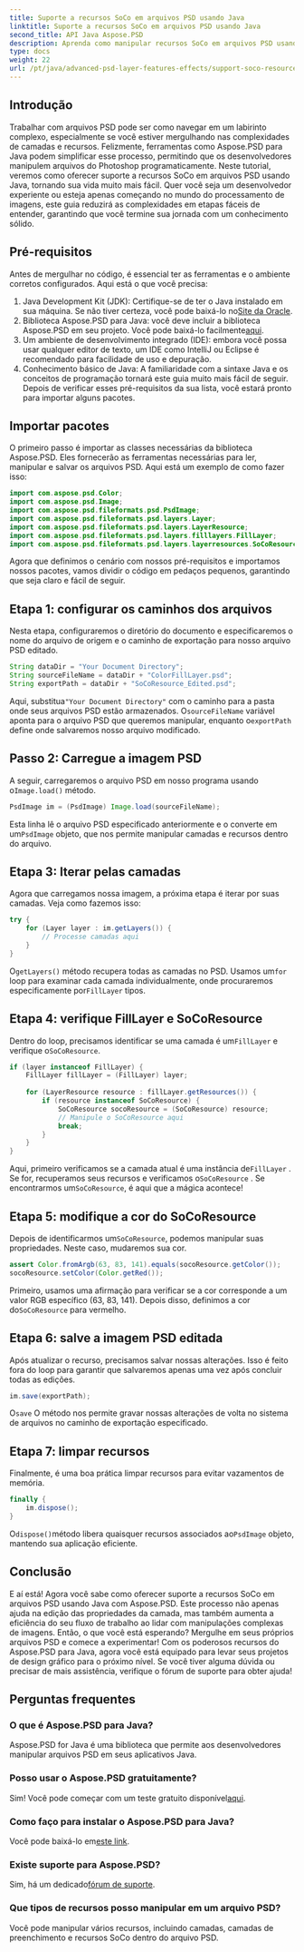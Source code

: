 ```yaml
---
title: Suporte a recursos SoCo em arquivos PSD usando Java
linktitle: Suporte a recursos SoCo em arquivos PSD usando Java
second_title: API Java Aspose.PSD
description: Aprenda como manipular recursos SoCo em arquivos PSD usando Aspose.PSD para Java com este tutorial passo a passo.
type: docs
weight: 22
url: /pt/java/advanced-psd-layer-features-effects/support-soco-resource-psd-files/
---
```

## Introdução
Trabalhar com arquivos PSD pode ser como navegar em um labirinto complexo, especialmente se você estiver mergulhando nas complexidades de camadas e recursos. Felizmente, ferramentas como Aspose.PSD para Java podem simplificar esse processo, permitindo que os desenvolvedores manipulem arquivos do Photoshop programaticamente. Neste tutorial, veremos como oferecer suporte a recursos SoCo em arquivos PSD usando Java, tornando sua vida muito mais fácil. 
Quer você seja um desenvolvedor experiente ou esteja apenas começando no mundo do processamento de imagens, este guia reduzirá as complexidades em etapas fáceis de entender, garantindo que você termine sua jornada com um conhecimento sólido.
## Pré-requisitos
Antes de mergulhar no código, é essencial ter as ferramentas e o ambiente corretos configurados. Aqui está o que você precisa:
1.  Java Development Kit (JDK): Certifique-se de ter o Java instalado em sua máquina. Se não tiver certeza, você pode baixá-lo no[Site da Oracle](https://www.oracle.com/java/technologies/javase-jdk11-downloads.html).
2. Biblioteca Aspose.PSD para Java: você deve incluir a biblioteca Aspose.PSD em seu projeto. Você pode baixá-lo facilmente[aqui](https://releases.aspose.com/psd/java/).
3. Um ambiente de desenvolvimento integrado (IDE): embora você possa usar qualquer editor de texto, um IDE como IntelliJ ou Eclipse é recomendado para facilidade de uso e depuração.
4. Conhecimento básico de Java: A familiaridade com a sintaxe Java e os conceitos de programação tornará este guia muito mais fácil de seguir.
Depois de verificar esses pré-requisitos da sua lista, você estará pronto para importar alguns pacotes.
## Importar pacotes
O primeiro passo é importar as classes necessárias da biblioteca Aspose.PSD. Eles fornecerão as ferramentas necessárias para ler, manipular e salvar os arquivos PSD. Aqui está um exemplo de como fazer isso:
```java
import com.aspose.psd.Color;
import com.aspose.psd.Image;
import com.aspose.psd.fileformats.psd.PsdImage;
import com.aspose.psd.fileformats.psd.layers.Layer;
import com.aspose.psd.fileformats.psd.layers.LayerResource;
import com.aspose.psd.fileformats.psd.layers.filllayers.FillLayer;
import com.aspose.psd.fileformats.psd.layers.layerresources.SoCoResource;
```
Agora que definimos o cenário com nossos pré-requisitos e importamos nossos pacotes, vamos dividir o código em pedaços pequenos, garantindo que seja claro e fácil de seguir.
## Etapa 1: configurar os caminhos dos arquivos
Nesta etapa, configuraremos o diretório do documento e especificaremos o nome do arquivo de origem e o caminho de exportação para nosso arquivo PSD editado.
```java
String dataDir = "Your Document Directory";
String sourceFileName = dataDir + "ColorFillLayer.psd";
String exportPath = dataDir + "SoCoResource_Edited.psd";
```
 
 Aqui, substitua`"Your Document Directory"` com o caminho para a pasta onde seus arquivos PSD estão armazenados. O`sourceFileName` variável aponta para o arquivo PSD que queremos manipular, enquanto o`exportPath` define onde salvaremos nosso arquivo modificado.
## Passo 2: Carregue a imagem PSD
 A seguir, carregaremos o arquivo PSD em nosso programa usando o`Image.load()` método.
```java
PsdImage im = (PsdImage) Image.load(sourceFileName);
```
 
 Esta linha lê o arquivo PSD especificado anteriormente e o converte em um`PsdImage` objeto, que nos permite manipular camadas e recursos dentro do arquivo.
## Etapa 3: Iterar pelas camadas
Agora que carregamos nossa imagem, a próxima etapa é iterar por suas camadas. Veja como fazemos isso:
```java
try {
    for (Layer layer : im.getLayers()) {
        // Processe camadas aqui
    }
}
```
 
 O`getLayers()` método recupera todas as camadas no PSD. Usamos um`for` loop para examinar cada camada individualmente, onde procuraremos especificamente por`FillLayer` tipos.
## Etapa 4: verifique FillLayer e SoCoResource
Dentro do loop, precisamos identificar se uma camada é um`FillLayer` e verifique o`SoCoResource`.
```java
if (layer instanceof FillLayer) {
    FillLayer fillLayer = (FillLayer) layer;
    
    for (LayerResource resource : fillLayer.getResources()) {
        if (resource instanceof SoCoResource) {
            SoCoResource socoResource = (SoCoResource) resource;
            // Manipule o SoCoResource aqui
            break;
        }
    }
}
```
 
 Aqui, primeiro verificamos se a camada atual é uma instância de`FillLayer` . Se for, recuperamos seus recursos e verificamos o`SoCoResource` . Se encontrarmos um`SoCoResource`, é aqui que a mágica acontece!
## Etapa 5: modifique a cor do SoCoResource
 Depois de identificarmos um`SoCoResource`, podemos manipular suas propriedades. Neste caso, mudaremos sua cor.
```java
assert Color.fromArgb(63, 83, 141).equals(socoResource.getColor());
socoResource.setColor(Color.getRed());
```
 
 Primeiro, usamos uma afirmação para verificar se a cor corresponde a um valor RGB específico (63, 83, 141). Depois disso, definimos a cor do`SoCoResource` para vermelho.
## Etapa 6: salve a imagem PSD editada
Após atualizar o recurso, precisamos salvar nossas alterações. Isso é feito fora do loop para garantir que salvaremos apenas uma vez após concluir todas as edições.
```java
im.save(exportPath);
```
 
 O`save` O método nos permite gravar nossas alterações de volta no sistema de arquivos no caminho de exportação especificado.
## Etapa 7: limpar recursos
Finalmente, é uma boa prática limpar recursos para evitar vazamentos de memória.
```java
finally {
    im.dispose();
}
```
 
 O`dispose()`método libera quaisquer recursos associados ao`PsdImage` objeto, mantendo sua aplicação eficiente.
## Conclusão
E aí está! Agora você sabe como oferecer suporte a recursos SoCo em arquivos PSD usando Java com Aspose.PSD. Este processo não apenas ajuda na edição das propriedades da camada, mas também aumenta a eficiência do seu fluxo de trabalho ao lidar com manipulações complexas de imagens. Então, o que você está esperando? Mergulhe em seus próprios arquivos PSD e comece a experimentar! 
Com os poderosos recursos do Aspose.PSD para Java, agora você está equipado para levar seus projetos de design gráfico para o próximo nível. Se você tiver alguma dúvida ou precisar de mais assistência, verifique o fórum de suporte para obter ajuda!
## Perguntas frequentes
### O que é Aspose.PSD para Java?
Aspose.PSD for Java é uma biblioteca que permite aos desenvolvedores manipular arquivos PSD em seus aplicativos Java.
### Posso usar o Aspose.PSD gratuitamente?
 Sim! Você pode começar com um teste gratuito disponível[aqui](https://releases.aspose.com/).
### Como faço para instalar o Aspose.PSD para Java?
 Você pode baixá-lo em[este link](https://releases.aspose.com/psd/java/).
### Existe suporte para Aspose.PSD?
 Sim, há um dedicado[fórum de suporte](https://forum.aspose.com/c/psd/34).
### Que tipos de recursos posso manipular em um arquivo PSD?
Você pode manipular vários recursos, incluindo camadas, camadas de preenchimento e recursos SoCo dentro do arquivo PSD.